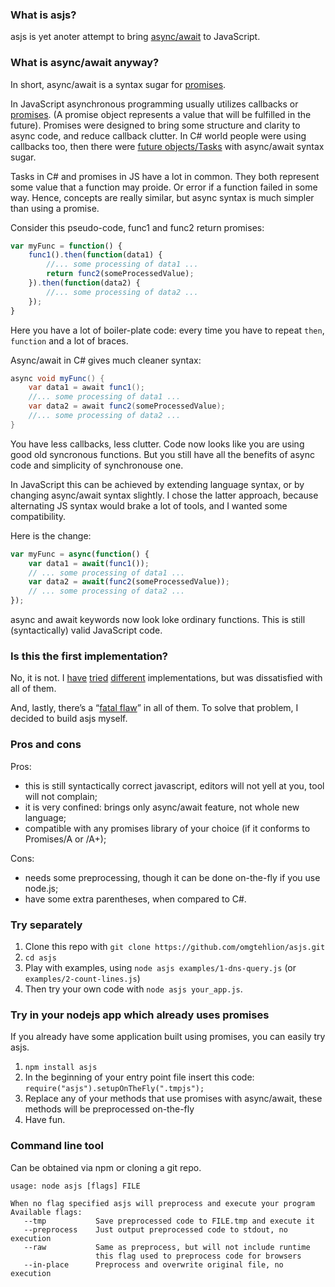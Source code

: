 ### What is asjs?

asjs is yet anoter attempt to bring [async/await](http://msdn.microsoft.com/en-us/library/vstudio/hh191443.aspx#BKMK_HowtoWriteanAsyncMethod) to JavaScript.

### What is async/await anyway?

In short, async/await is a syntax sugar for [promises](http://wiki.commonjs.org/wiki/Promises/A).

In JavaScript asynchronous programming usually utilizes callbacks or [promises](http://wiki.commonjs.org/wiki/Promises/A). (A promise object represents a value that will be fulfilled in the future). Promises were designed to bring some structure and clarity to async code, and reduce callback clutter.
In C# world people were using callbacks too, then there were [future objects/Tasks](http://msdn.microsoft.com/en-us/library/vstudio/system.threading.tasks.task.aspx) with async/await syntax sugar.

Tasks in C# and promises in JS have a lot in common. They both represent some value that a function may proide. Or error if a function failed in some way. Hence, concepts are really similar, but async syntax is much simpler than using a promise.

Consider this pseudo-code, func1 and func2 return promises:
```js
var myFunc = function() {
    func1().then(function(data1) {
        //... some processing of data1 ...
        return func2(someProcessedValue);
    }).then(function(data2) {
        //... some processing of data2 ...
    });
}
```
Here you have a lot of boiler-plate code: every time you have to repeat `then`, `function` and a lot of braces.

Async/await in C# gives much cleaner syntax:
```c#
async void myFunc() {
    var data1 = await func1();
    //... some processing of data1 ...
    var data2 = await func2(someProcessedValue);
    //... some processing of data2 ...
}
```

You have less callbacks, less clutter. Code now looks like you are using good old syncronous functions. But you still have all the benefits of async code and simplicity of synchronouse one.

In JavaScript this can be achieved by extending language syntax, or by changing async/await syntax slightly.
I chose the latter approach, because alternating JS syntax would brake a lot of tools, and I wanted some compatibility.

Here is the change:
```js
var myFunc = async(function() {
    var data1 = await(func1());
    // ... some processing of data1 ...
    var data2 = await(func2(someProcessedValue));
    // ... some processing of data2 ...
});
```

async and await keywords now look loke ordinary functions. This is still (syntactically) valid JavaScript code.

### Is this the first implementation?

No, it is not.
I [have](https://github.com/google/traceur-compiler/wiki/LanguageFeatures#wiki-Deferred_Functions) [tried](https://github.com/bjouhier/galaxy#asyncawait-in-javascript) [different](https://github.com/Alxandr/augmented) implementations, but was dissatisfied with all of them.

And, lastly, there’s a “[fatal flaw](http://www.hornlo.org/lohnet/wdjef/)” in all of them. To solve that problem, I decided to build asjs myself.

### Pros and cons
Pros:
  * this is still syntactically correct javascript, editors will not yell at you, tool will not complain;
  * it is very confined: brings only async/await feature, not whole new language;
  * compatible with any promises library of your choice (if it conforms to Promises/A or /A+);

Cons:
  * needs some preprocessing, though it can be done on-the-fly if you use node.js;
  * have some extra parentheses, when compared to C#.

### Try separately

  1. Clone this repo with `git clone https://github.com/omgtehlion/asjs.git`
  2. `cd asjs`
  3. Play with examples, using `node asjs examples/1-dns-query.js` (or `examples/2-count-lines.js`)
  4. Then try your own code with `node asjs your_app.js`.

### Try in your nodejs app which already uses promises

If you already have some application built using promises, you can easily try asjs.

  1. `npm install asjs`
  2. In the beginning of your entry point file insert this code: `require("asjs").setupOnTheFly(".tmpjs");`
  3. Replace any of your methods that use promises with async/await, these methods will be preprocessed on-the-fly
  4. Have fun.

### Command line tool

Can be obtained via npm or cloning a git repo.

```
usage: node asjs [flags] FILE

When no flag specified asjs will preprocess and execute your program
Available flags:
   --tmp           Save preprocessed code to FILE.tmp and execute it
   --preprocess    Just output preprocessed code to stdout, no execution
   --raw           Same as preprocess, but will not include runtime
                   this flag used to preprocess code for browsers
   --in-place      Preprocess and overwrite original file, no execution
```
